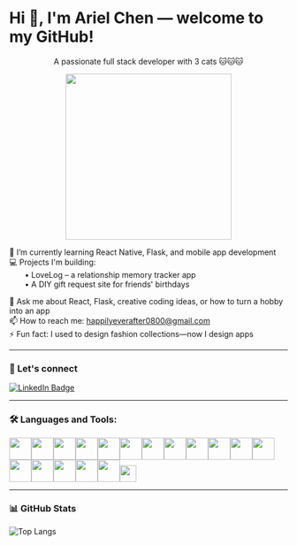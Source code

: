 # Hi 👋, I'm Ariel Chen — welcome to my GitHub!  

<div align="center">

A passionate full stack developer with 3 cats 🐱🐱🐱  

<img src="https://i.pinimg.com/originals/6c/90/28/6c90288d7e10d46d18895f17f420a92c.gif" width="300"/>

</div>

🌱 I’m currently learning React Native, Flask, and mobile app development  
💻 Projects I'm building:  
  • LoveLog – a relationship memory tracker app  
  • A DIY gift request site for friends' birthdays  

💬 Ask me about React, Flask, creative coding ideas, or how to turn a hobby into an app  
📫 How to reach me: happilyeverafter0800@gmail.com  
⚡ Fun fact: I used to design fashion collections—now I design apps


---

### 🤝 Let's connect

<a href="https://www.linkedin.com/in/ariel-chen-se/" target="_blank">
  <img src="https://img.shields.io/badge/LinkedIn-blue?style=for-the-badge&logo=linkedin&logoColor=white" alt="LinkedIn Badge"/>
</a>

---

### 🛠️ Languages and Tools:

<img src="https://cdn.jsdelivr.net/gh/devicons/devicon/icons/html5/html5-original.svg" width="40"/><img src="https://cdn.jsdelivr.net/gh/devicons/devicon/icons/css3/css3-original.svg" width="40"/><img src="https://cdn.jsdelivr.net/gh/devicons/devicon/icons/javascript/javascript-original.svg" width="40"/><img src="https://cdn.jsdelivr.net/gh/devicons/devicon/icons/react/react-original.svg" width="40"/><img src="https://cdn.jsdelivr.net/gh/devicons/devicon/icons/reactnative/reactnative-original.svg" width="40"/><img src="https://cdn.jsdelivr.net/gh/devicons/devicon/icons/python/python-original.svg" width="40"/><img src="https://cdn.jsdelivr.net/gh/devicons/devicon/icons/flask/flask-original.svg" width="40"/><img src="https://cdn.jsdelivr.net/gh/devicons/devicon/icons/git/git-original.svg" width="40"/><img src="https://cdn.jsdelivr.net/gh/devicons/devicon/icons/postgresql/postgresql-original.svg" width="40"/><img src="https://cdn.jsdelivr.net/gh/devicons/devicon/icons/vite/vite-original.svg" width="40"/><img src="https://cdn.jsdelivr.net/gh/devicons/devicon/icons/postman/postman-original.svg" width="40"/><img src="https://cdn.jsdelivr.net/gh/devicons/devicon/icons/photoshop/photoshop-plain.svg" width="40"/><img src="https://cdn.jsdelivr.net/gh/devicons/devicon/icons/linux/linux-original.svg" width="40"/><img src="https://cdn.jsdelivr.net/gh/devicons/devicon/icons/illustrator/illustrator-plain.svg" width="40"/><img src="https://cdn.jsdelivr.net/gh/devicons/devicon/icons/replit/replit-original.svg" width="40"/><img src="https://cdn.jsdelivr.net/gh/devicons/devicon/icons/tailwindcss/tailwindcss-plain.svg" width="40"/><img src="https://cdn.jsdelivr.net/gh/devicons/devicon/icons/vscode/vscode-original.svg" width="40"/><img src="https://img.shields.io/badge/Expo-Mobile_App_Framework-black?style=for-the-badge&logo=expo&logoColor=white" height="30"/>


---

### 📊 GitHub Stats

![Top Langs](https://github-readme-stats.vercel.app/api/top-langs/?username=HYC-code520&layout=compact)


